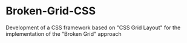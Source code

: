 # Broken-Grid-CSS
Development of a CSS framework based on "CSS Grid Layout" for the implementation of the "Broken Grid" approach
